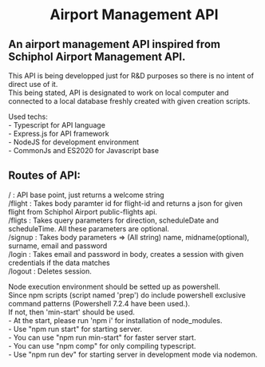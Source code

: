 <h1 style="text-align: center;">
  Airport Management API
</h1>
<h2>
    An airport management API inspired from Schiphol Airport Management API.
</h2>
<p>
  This API is being developped just for R&D purposes so there is no intent of direct use of it.<br>
  This being stated, API is designated to work on local computer and connected to a local database freshly created with given creation scripts.<br>
</p>

<p>
  Used techs: <br>
  - Typescript for API language<br>
  - Express.js for API framework<br>
  - NodeJS for development environment<br>
  - CommonJs and ES2020 for Javascript base
</p>
<h2>
    Routes of API:
</h2>
<p>
    / : API base point, just returns a welcome string <br>
    /flight : Takes body paramter id for flight-id and returns a json for given flight from Schiphol Airport public-flights api.<br>
    /fligts : Takes query parameters for direction, scheduleDate and scheduleTime. All these parameters are optional.<br>
    /signup : Takes body parameters => (All string) name, midname(optional), surname, email and password<br>
    /login : Takes email and password in body, creates a session with given credentials if the data matches<br>
    /logout : Deletes session.
</p>

<p>
  Node execution environment should be setted up as powershell. <br>
  Since npm scripts (script named 'prep') do include powershell exclusive command patterns (Powershell 7.2.4 have been used.).<br> 
  If not, then 'min-start' should be used.<br>
   - At the start, please run 'npm i' for installation of node_modules.<br>
   - Use "npm run start" for starting server.<br>
   - You can use "npm run min-start" for faster server start.<br>
   - You can use "npm comp" for only compiling typescript.<br>
   - Use "npm run dev" for starting server in development mode via nodemon.
</p>
